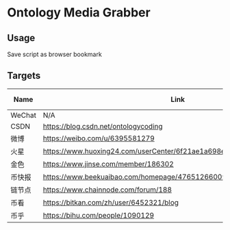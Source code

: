 # Ontology Media Grabber

## Usage

Save script as browser bookmark

## Targets

Name | Link | Script | jQuery Insert | Update
--- | --- | --- | --- | ---
WeChat | N/A | WeChat.js | No | 2019.11
CSDN | https://blog.csdn.net/ontologycoding | CSDN.js | No | 2019.11
微博 | https://weibo.com/u/6395581279 | N/A | N/A | N/A
火星 | https://www.huoxing24.com/userCenter/6f21ae1a698e4d0d988297267ee58312 | huoxing.js | No | 2019.11
金色 | https://www.jinse.com/member/186302 | jinse.js | Yes | 2019.11
币快报 | https://www.beekuaibao.com/homepage/476512660095344640 | beekuaibao.js | Yes | 2019.11
链节点 | https://www.chainnode.com/forum/188 | chinanode.js | Yes | 2019.11
币看 | https://bitkan.com/zh/user/6452321/blog | N/A | N/A | N/A
币乎 | https://bihu.com/people/1090129 | bihu.js | Yes | 2019.11